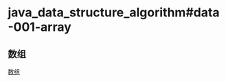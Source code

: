 # java_data_structure_algorithm#data-001-array
## 数组 
[数组](https://www.cnblogs.com/bjlhx/p/10745109.html)